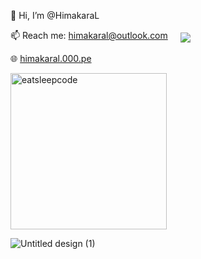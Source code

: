 <div style="display: flex; align-items: center; ">
  <div style="margin-right: 20px;">
    <p>👋 Hi, I’m @HimakaraL</p>
    <p>📫 Reach me: <a href="mailto:himakaral@outlook.com">himakaral@outlook.com</a></p>
    <p>🌐 <a href="http://himakaral.000.pe">himakaral.000.pe</a></p>
  </div>
  <div>
    <a href="https://github.com/HimakaraL/HimakaraL">
      <img align="center" src="https://github-readme-stats.vercel.app/api/top-langs/?username=HimakaraL&hide=java,html,tex&title_color=ffffff&text_color=c9cacc&icon_color=2bbc8a&bg_color=1d1f21&langs_count=3" />
    </a>
  </div>
</div>

<img src="https://github.com/raghavk16/raghavk16/blob/master/giphy.webp" alt="eatsleepcode" width="250" height="250" />

<br/>

![Untitled design (1)](https://github.com/user-attachments/assets/71542cd7-4791-40b4-9a8d-b7871abc7da1)
